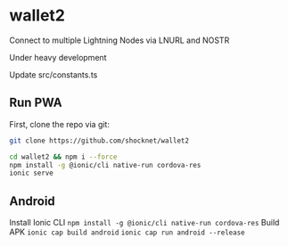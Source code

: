 # wallet2
Connect to multiple Lightning Nodes via LNURL and NOSTR

Under heavy development

Update src/constants.ts

## Run PWA

First, clone the repo via git:

```bash
git clone https://github.com/shocknet/wallet2
```
```bash
cd wallet2 && npm i --force
npm install -g @ionic/cli native-run cordova-res
ionic serve
```
## Android

Install Ionic CLI
`npm install -g @ionic/cli native-run cordova-res`
Build APK
`ionic cap build android`
`ionic cap run android --release`
